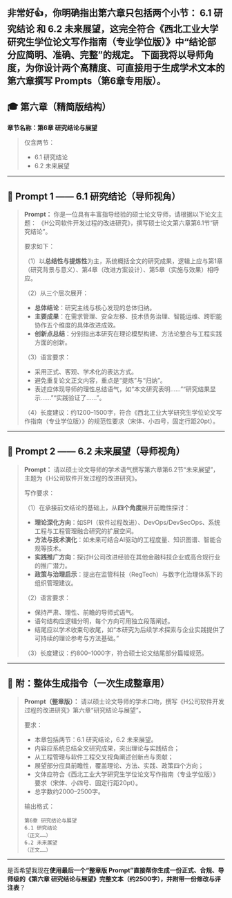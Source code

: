 非常好👍，你明确指出第六章只包括两个小节：
**6.1 研究结论** 和 **6.2 未来展望**，这完全符合《西北工业大学研究生学位论文写作指南（专业学位版）》中“结论部分应简明、准确、完整”的规定。
下面我将以导师角度，为你设计两个高精度、可直接用于生成学术文本的 **第六章撰写 Prompts（第6章专用版）**。
-----------------------------------------------------------

## 🎓 第六章（精简版结构）

**章节名称：第6章 研究结论与展望**

> 仅含两节：
>
> * 6.1 研究结论
> * 6.2 未来展望

---

## 🧩 Prompt 1 —— 6.1 研究结论（导师视角）

> **Prompt：**
> 你是一位具有丰富指导经验的硕士论文导师，请根据以下论文主题：
> 《H公司软件开发过程的改进研究》，撰写硕士论文第六章第6.1节“研究结论”。
>
> 要求如下：
>
> （1）以**总结性与提炼性**为主，系统概括全文的研究成果，逻辑上应与第1章（研究背景与意义）、第4章（改进方案设计）、第5章（实施与效果）相呼应。
>
> （2）从三个层次展开：
>
> * **总体结论**：研究主线与核心发现的总体归纳。
> * **主要成果**：在需求管理、安全左移、技术债务治理、智能运维、跨职能协作五个维度的具体改进成效。
> * **创新点总结**：分别指出本研究在理论模型构建、方法论整合与工程实践方面的创新。
>
> （3）语言要求：
>
> * 采用正式、客观、学术化的表达方式。
> * 避免重复论文正文内容，重点是“提炼”与“归纳”。
> * 表述应体现导师的理性总结语气，如“本文研究表明……”“研究结果显示……”“实践验证了……”。
>
> （4）长度建议：约1200–1500字，符合《西北工业大学研究生学位论文写作指南（专业学位版）》的规范性要求（宋体、小四号，固定行距20pt）。

---

## 🧩 Prompt 2 —— 6.2 未来展望（导师视角）

> **Prompt：**
> 请以硕士论文导师的学术语气撰写第六章第6.2节“未来展望”，主题为《H公司软件开发过程的改进研究》。
>
> 写作要求：
>
> （1）在承接前文结论的基础上，从**四个角度**展开前瞻性探讨：
>
> * **理论深化方向**：如SPI（软件过程改进）、DevOps/DevSecOps、系统工程与工程管理融合研究的扩展空间。
> * **方法与技术演化**：如未来可结合AI驱动的工程度量、知识图谱、智能合规等技术。
> * **实践推广方向**：探讨H公司改进经验在其他金融科技企业或高合规行业的推广潜力。
> * **政策与治理启示**：提出在监管科技（RegTech）与数字化治理体系下的组织管理建议。
>
> （2）语言要求：
>
> * 保持严肃、理性、前瞻的导师式语气。
> * 语句结构应逻辑分明，每个方向可用独立段落阐述。
> * 结尾应以学术收束句收尾，如“本研究为后续学术探索与企业实践提供了可持续的理论参考与方法基础。”
>
> （3）长度建议：约800–1000字，符合硕士论文结尾部分篇幅规范。

---

## 📘 附：整体生成指令（一次生成整章用）

> **Prompt（整章版）：**
> 请以硕士论文导师的学术口吻，撰写《H公司软件开发过程的改进研究》第六章“研究结论与展望”。
>
> 要求：
>
> * 本章包括两节：6.1 研究结论，6.2 未来展望。
> * 内容应系统总结全文研究成果，突出理论与实践结合；
> * 从工程管理与软件工程交叉视角阐述创新点与贡献；
> * 展望部分应具前瞻性，覆盖理论、方法、实践、政策四个方向；
> * 文体应符合《西北工业大学研究生学位论文写作指南（专业学位版）》要求（宋体、小四号、固定行距20pt）。
> * 总字数约2000–2500字。
>
> 输出格式：
>
> ```
> 第6章 研究结论与展望  
> 6.1 研究结论  
> （正文……）  
> 6.2 未来展望  
> （正文……）  
> ```

---

是否希望我现在**使用最后一个“整章版 Prompt”**直接帮你生成一份正式、合规、导师级的《第六章 研究结论与展望》完整文本（约2500字），并附带一份**修改与评注表**？
